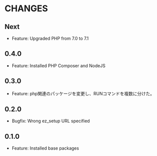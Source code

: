 # CHANGES

## Next

- Feature: Upgraded PHP from 7.0 to 7.1

## 0.4.0

- Feature: Installed PHP Composer and NodeJS

## 0.3.0

- Feature: php関連のパッケージを変更し、RUNコマンドを複数に分けた。 

## 0.2.0

- Bugfix: Wrong ez_setup URL specified

## 0.1.0

- Feature: Installed base packages
